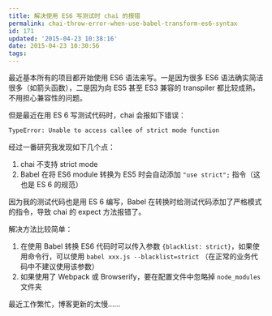 ```yaml
---
title: 解决使用 ES6 写测试时 chai 的报错
permalink: chai-throw-error-when-use-babel-transform-es6-syntax
id: 171
updated: '2015-04-23 10:38:16'
date: 2015-04-23 10:30:56
tags:
---
```


最近基本所有的项目都开始使用 ES6 语法来写。一是因为很多 ES6 语法确实简洁很多（如箭头函数），二是因为向 ES5 甚至 ES3 兼容的 transpiler 都比较成熟，不用担心兼容性的问题。

但是最近在用 ES 6 写测试代码时，chai 会报如下错误：

```bash
TypeError: Unable to access callee of strict mode function
```

经过一番研究我发现如下几个点：

 1. chai 不支持 strict mode
 2. Babel 在将 ES6 module 转换为 ES5 时会自动添加 `"use strict";` 指令（这也是 ES 6 的规范）

因为我的测试代码也是用 ES 6 编写，Babel 在转换时给测试代码添加了严格模式的指令，导致 chai 的 expect 方法报错了。

解决方法比较简单：

 1. 在使用 Babel 转换 ES6 代码时可以传入参数 `{blacklist: strict}`，如果使用命令行，可以使用 `babel xxx.js --blacklist=strict` （在正常的业务代码中不建议使用该参数）
 2. 如果使用了 Webpack 或 Browserify，要在配置文件中忽略掉 `node_modules` 文件夹
 
 
最近工作繁忙，博客更新的太慢……
